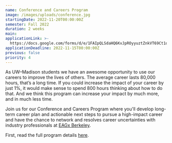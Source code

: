 ```yaml
---
name: Conference and Careers Program
image: /images/uploads/conference.jpg
startingDate: 2022-11-20T00:00:00Z
semester: Fall 2022
duration: 2 weeks
main:
applicationLink: >-
  https://docs.google.com/forms/d/e/1FAIpQLSdaHQ6KvJpROyyuztZnkVT69Ct1qIIEjEo_Y_qixzdiD0qZSA/viewform
applicationDeadline: 2022-11-15T00:00:00Z
previous: false
priority: 4
---
```

As UW–Madison students we have an awesome opportunity to use our careers to improve the lives of others. The average career lasts 80,000 hours, that’s a long time. If you could increase the impact of your career by just 1%, it would make sense to spend 800 hours thinking about how to do that. And we think this program can increase your impact by much more, and in much less time.

Join us for our Conference and Careers Program where you'll develop long-term career plan and actionable next steps to pursue a high-impact career and have the chance to network and resolves career uncertainties with industry professionals at <a target="_blank" rel="noopener" href="https://www.eaglobal.org/events/eagxberkeley2022/">EAGx Berkeley</a>.

First, read the full program details [here](https://www.notion.so/outreach-handbook/Career-Planning-Program-28f7534cb6e947f0ad896726005215b0).